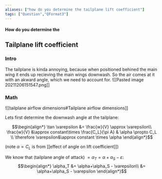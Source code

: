 ```yaml
---
aliases: ["how do you determine the tailplane lift coefficient"]
tags: ["Question","QFormat3"]
---
```


#### How do you determine the
## Tailplane lift coefficient
### Intro
The tailplane is kinda annoying, because when positioned behined the main wing it ends up recieving the main wings downwash. So the air comes at it with an akward angle, which we need to account for.
![[Pasted image 20211206151547.png]]

### Math
![[tailplane airflow dimensions#Tailplane airflow dimensions]]

Lets first determine the downwash angle at the tailplane:

$$\begin{align*}
 \tan \varepsilon &= \frac{w}{V} \approx \varepsilon\\
\frac{w}{V} &\approx constant\times \frac{C_L}{\pi A} & \alpha \propto C_L \\
\therefore \varepsilon&\approx constant \times \alpha
\end{align*}$$

(note $\alpha \propto C_L$ is from [[effect of angle on lift coefficient]])

We know that (tailplane angle of attack) $=\alpha_T = \alpha+\alpha_S - \varepsilon$:
$$\begin{align*}
\alpha_T &= \alpha+\alpha_S - \varepsilon\\
&= \alpha+\alpha_S - \varepsilon
\end{align*}$$